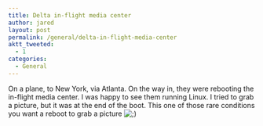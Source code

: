 ```yaml
---
title: Delta in-flight media center
author: jared
layout: post
permalink: /general/delta-in-flight-media-center
aktt_tweeted:
  - 1
categories:
  - General
---
```

On a plane, to New York, via Atlanta. On the way in, they were rebooting the in-flight media center. I was happy to see them running Linux. I tried to grab a picture, but it was at the end of the boot. This one of those rare conditions you want a reboot to grab a picture <img src="http://jared.ottleys.net/wp-includes/images/smilies/icon_wink.gif" alt=";)" class="wp-smiley" />